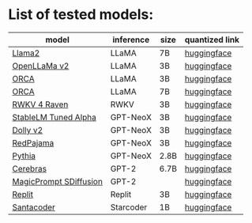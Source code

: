 # List of tested models:

| model                                                                                    | inference | size | quantized link                                                                                               |
|------------------------------------------------------------------------------------------|-----------|------|--------------------------------------------------------------------------------------------------------------|
| [Llama2](https://huggingface.co/meta-llama/Llama-2-7b-chat-hf)                           | LLaMA     | 7B   | [huggingface](https://huggingface.co/guinmoon/LLMFarm_Models/tree/main)                                      |
| [OpenLLaMa v2](https://github.com/openlm-research/open_llama)                            | LLaMA     | 3B   | [huggingface](https://huggingface.co/guinmoon/open_llama_3b_v2_ggml/tree/main)                               |
| [ORCA](https://huggingface.co/psmathur/orca_mini_3b)                                     | LLaMA     | 3B   | [huggingface](https://huggingface.co/guinmoon/LLMFarm_Models/tree/main)                                      |
| [ORCA](https://huggingface.co/TheBloke/orca_mini_v3_7B-GGUF)                             | LLaMA     | 7B   | [huggingface](https://huggingface.co/TheBloke/orca_mini_v3_7B-GGUF/tree/main)                                |
| [RWKV 4 Raven](https://huggingface.co/BlinkDL/rwkv-4-raven)                              | RWKV      | 3B   | [huggingface](https://huggingface.co/xzuyn/RWKV-4-Raven-3B-v11-Eng99-Other1-20230425-ctx4096-GGML/tree/main) |
| [StableLM Tuned Alpha](https://huggingface.co/stabilityai/stablelm-tuned-alpha-3b)       | GPT-NeoX  | 3B   | [huggingface](https://huggingface.co/guinmoon/LLMFarm_Models/tree/main)                                      |
| [Dolly v2](https://github.com/databrickslabs/dolly)                                      | GPT-NeoX  | 3B   | [huggingface](https://huggingface.co/guinmoon/LLMFarm_Models/tree/main)                                      |
| [RedPajama](https://huggingface.co/togethercomputer/RedPajama-INCITE-Base-3B-v1)         | GPT-NeoX  | 3B   | [huggingface](https://huggingface.co/guinmoon/LLMFarm_Models/tree/main)                                      |
| [Pythia](https://huggingface.co/EleutherAI)                                              | GPT-NeoX  | 2.8B | [huggingface](https://huggingface.co/guinmoon/LLMFarm_Models/tree/main)                                      |
| [Cerebras](https://huggingface.co/cerebras/Cerebras-GPT-2.7B)                            | GPT-2     | 6.7B | [huggingface](https://huggingface.co/guinmoon/cerebras-6.7b-ggml/tree/main)                                  |
| [MagicPrompt SDiffusion](https://huggingface.co/Gustavosta/MagicPrompt-Stable-Diffusion) | GPT-2     |      | [huggingface](https://huggingface.co/guinmoon/MagicPrompt-Stable-Diffusion-ggml/tree/main)                   |
| [Replit](https://huggingface.co/replit/replit-code-v1-3b)                                | Replit    | 3B   | [huggingface](https://huggingface.co/guinmoon/LLMFarm_Models/tree/main)                                      |
| [Santacoder](https://huggingface.co/bigcode/santacoder)                                  | Starcoder | 1B   | [huggingface](https://huggingface.co/guinmoon/SantaCoder-1B-GGUF/tree/main)                                  |
